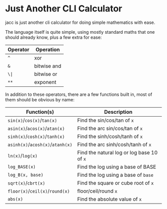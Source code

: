 # Just Another CLI Calculator

jacc is just another cli calculator for doing simple mathematics with
ease.

The language itself is quite simple, using mostly standard maths that
one should already know, plus a few extra for ease:

| Operator | Operation   |
| -------- | ----------- |
| `^`      | xor         |
| `&`      | bitwise and |
| `\\|`    | bitwise or  |
| `**`     | exponent    |

In addition to these operators, there are a few functions built in, most
of them should be obvious by name:

| Function(s)                      | Description                                |
| -------------------------------- | ------------------------------------------ |
| `sin(x)`/`cos(x)`/`tan(x)`       | Find the sin/cos/tan of `x`                |
| `asin(x)`/`acos(x)`/`atan(x)`    | Find the arc sin/cos/tan of `x`            |
| `sinh(x)`/`cosh(x)`/`tanh(x)`    | Find the sinh/cosh/tanh of `x`             |
| `asinh(x)`/`acosh(x)`/`atanh(x)` | Find the arc sinh/cosh/tanh of `x`         |
| `ln(x)`/`log(x)`                 | Find the natural log or log base 10 of `x` |
| `log_BASE(x)`                    | Find the log using a base of BASE          |
| `log_B(x, base)`                 | Find the log using a base of `base`        |
| `sqrt(x)`/`cbrt(x)`              | Find the square or cube root of `x`        |
| `floor(x)`/`ceil(x)`/`round(x)`  | floor/ceil/round `x`                       |
| `abs(x)`                         | Find the absolute value of `x`             |
